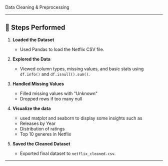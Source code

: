 Data Cleaning & Preprocessing


---

## 🔧 Steps Performed

1. **Loaded the Dataset**  
   - Used Pandas to load the Netflix CSV file.

2. **Explored the Data**  
   - Viewed column types, missing values, and basic stats using `df.info()` and `df.isnull().sum()`.

3. **Handled Missing Values**  
   - Filled missing values with "Unknown"
   - Dropped rows if too many null 

4. **Visualize the data** 
    - used matplot and seaborn to display some insights such as
    - Releases by Year
    - Distribution of ratings
    - Top 10 generes in Netflix

7. **Saved the Cleaned Dataset**  
   - Exported final dataset to `netflix_cleaned.csv`.

---